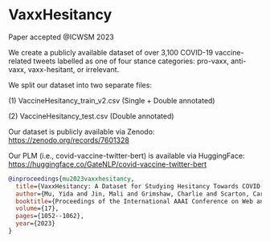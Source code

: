 # VaxxHesitancy

Paper accepted @ICWSM 2023

We create a publicly available dataset of over 3,100 COVID-19 vaccine-related tweets labelled as one of four stance categories: pro-vaxx, anti-vaxx, vaxx-hesitant, or irrelevant.

We split our dataset into two separate files:

(1) VaccineHesitancy_train_v2.csv (Single + Double annotated)

(2) VaccineHesitancy_test.csv (Double annotated)

Our dataset is publicly available via Zenodo: https://zenodo.org/records/7601328

Our PLM (i.e., covid-vaccine-twitter-bert) is available via HuggingFace: https://huggingface.co/GateNLP/covid-vaccine-twitter-bert

```bibtex
@inproceedings{mu2023vaxxhesitancy,
  title={VaxxHesitancy: A Dataset for Studying Hesitancy Towards COVID-19 Vaccination on Twitter},
  author={Mu, Yida and Jin, Mali and Grimshaw, Charlie and Scarton, Carolina and Bontcheva, Kalina and Song, Xingyi},
  booktitle={Proceedings of the International AAAI Conference on Web and Social Media},
  volume={17},
  pages={1052--1062},
  year={2023}
}
```
